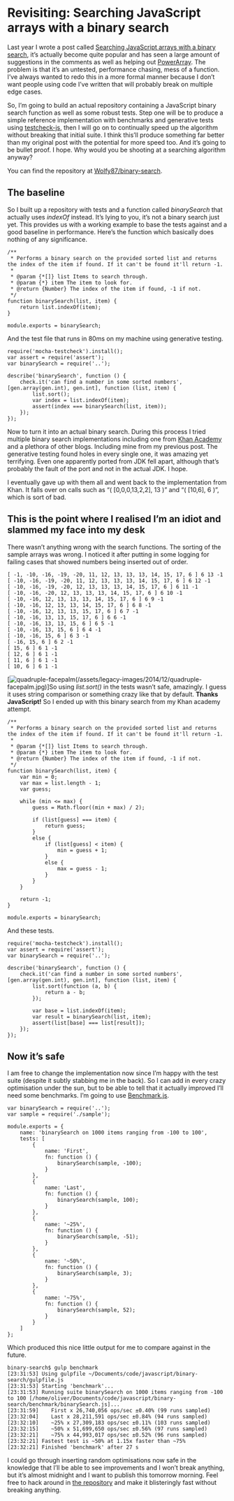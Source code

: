 # Revisiting: Searching JavaScript arrays with a binary search

Last year I wrote a post called [Searching JavaScript arrays with a binary search](/searching-javascript-arrays-with-a-binary-search/), it’s actually become quite popular and has seen a large amount of suggestions in the comments as well as helping out [PowerArray](https://github.com/techfort/PowerArray). The problem is that it’s an untested, performance chasing, mess of a function. I’ve always wanted to redo this in a more formal manner because I don’t want people using code I’ve written that will probably break on multiple edge cases.

So, I’m going to build an actual repository containing a JavaScript binary search function as well as some robust tests. Step one will be to produce a simple reference implementation with benchmarks and generative tests using [testcheck-js](https://github.com/leebyron/testcheck-js), then I will go on to continually speed up the algorithm without breaking that initial suite. I think this’ll produce something far better than my original post with the potential for more speed too. And it’s going to be bullet proof. I hope. Why would you be shooting at a searching algorithm anyway?

You can find the repository at [Wolfy87/binary-search](https://github.com/Wolfy87/binary-search).

## The baseline

So I built up a repository with tests and a function called _binarySearch_ that actually uses _indexOf_ instead. It’s lying to you, it’s not a binary search just yet. This provides us with a working example to base the tests against and a good baseline in performance. Here’s the function which basically does nothing of any significance.

```
/**
 * Performs a binary search on the provided sorted list and returns the index of the item if found. If it can't be found it'll return -1.
 *
 * @param {*[]} list Items to search through.
 * @param {*} item The item to look for.
 * @return {Number} The index of the item if found, -1 if not.
 */
function binarySearch(list, item) {
    return list.indexOf(item);
}

module.exports = binarySearch;
```

And the test file that runs in 80ms on my machine using generative testing.

```
require('mocha-testcheck').install();
var assert = require('assert');
var binarySearch = require('..');

describe('binarySearch', function () {
    check.it('can find a number in some sorted numbers', [gen.array(gen.int), gen.int], function (list, item) {
        list.sort();
        var index = list.indexOf(item);
        assert(index === binarySearch(list, item));
    });
});
```

Now to turn it into an actual binary search. During this process I tried multiple binary search implementations including one from [Khan Academy](https://www.khanacademy.org/) and a plethora of other blogs. Including mine from my previous post. The generative testing found holes in every single one, it was amazing yet terrifying. Even one apparently ported from JDK fell apart, although that’s probably the fault of the port and not in the actual JDK. I hope.

I eventually gave up with them all and went back to the implementation from Khan. It falls over on calls such as “( [0,0,0,13,2,2], 13 )” and “( [10,6], 6 )”, which is sort of bad.

## This is the point where I realised I’m an idiot and slammed my face into my desk

There wasn’t anything wrong with the search functions. The sorting of the sample arrays was wrong. I noticed it after putting in some logging for failing cases that showed numbers being inserted out of order.

```
[ -1, -10, -16, -19, -20, 11, 12, 13, 13, 13, 14, 15, 17, 6 ] 6 13 -1
[ -10, -16, -19, -20, 11, 12, 13, 13, 13, 14, 15, 17, 6 ] 6 12 -1
[ -10, -16, -19, -20, 12, 13, 13, 13, 14, 15, 17, 6 ] 6 11 -1
[ -10, -16, -20, 12, 13, 13, 13, 14, 15, 17, 6 ] 6 10 -1
[ -10, -16, 12, 13, 13, 13, 14, 15, 17, 6 ] 6 9 -1
[ -10, -16, 12, 13, 13, 14, 15, 17, 6 ] 6 8 -1
[ -10, -16, 12, 13, 13, 15, 17, 6 ] 6 7 -1
[ -10, -16, 13, 13, 15, 17, 6 ] 6 6 -1
[ -10, -16, 13, 13, 15, 6 ] 6 5 -1
[ -10, -16, 13, 15, 6 ] 6 4 -1
[ -10, -16, 15, 6 ] 6 3 -1
[ -16, 15, 6 ] 6 2 -1
[ 15, 6 ] 6 1 -1
[ 12, 6 ] 6 1 -1
[ 11, 6 ] 6 1 -1
[ 10, 6 ] 6 1 -1
```

[![quadruple-facepalm](/assets/legacy-images/2014/12/quadruple-facepalm.jpg)(/assets/legacy-images/2014/12/quadruple-facepalm.jpg)]So using _list.sort()_ in the tests wasn’t safe, amazingly. I guess it uses string comparison or something crazy like that by default. **Thanks JavaScript!** So I ended up with this binary search from my Khan academy attempt.

```
/**
 * Performs a binary search on the provided sorted list and returns the index of the item if found. If it can't be found it'll return -1.
 *
 * @param {*[]} list Items to search through.
 * @param {*} item The item to look for.
 * @return {Number} The index of the item if found, -1 if not.
 */
function binarySearch(list, item) {
    var min = 0;
    var max = list.length - 1;
    var guess;

    while (min <= max) {
        guess = Math.floor((min + max) / 2);

        if (list[guess] === item) {
            return guess;
        }
        else {
            if (list[guess] < item) {
                min = guess + 1;
            }
            else {
                max = guess - 1;
            }
        }
    }

    return -1;
}

module.exports = binarySearch;
```

And these tests.

```
require('mocha-testcheck').install();
var assert = require('assert');
var binarySearch = require('..');

describe('binarySearch', function () {
    check.it('can find a number in some sorted numbers', [gen.array(gen.int), gen.int], function (list, item) {
        list.sort(function (a, b) {
            return a - b;
        });

        var base = list.indexOf(item);
        var result = binarySearch(list, item);
        assert(list[base] === list[result]);
    });
});
```

## Now it’s safe

I am free to change the implementation now since I’m happy with the test suite (despite it subtly stabbing me in the back). So I can add in every crazy optimisation under the sun, but to be able to tell that it actually improved I’ll need some benchmarks. I’m going to use [Benchmark.js](http://benchmarkjs.com/).

```
var binarySearch = require('..');
var sample = require('./sample');

module.exports = {
    name: 'binarySearch on 1000 items ranging from -100 to 100',
    tests: [
        {
            name: 'First',
            fn: function () {
                binarySearch(sample, -100);
            }
        },
        {
            name: 'Last',
            fn: function () {
                binarySearch(sample, 100);
            }
        },
        {
            name: '~25%',
            fn: function () {
                binarySearch(sample, -51);
            }
        },
        {
            name: '~50%',
            fn: function () {
                binarySearch(sample, 3);
            }
        },
        {
            name: '~75%',
            fn: function () {
                binarySearch(sample, 52);
            }
        }
    ]
};
```

Which produced this nice little output for me to compare against in the future.

```
binary-search$ gulp benchmark
[23:31:53] Using gulpfile ~/Documents/code/javascript/binary-search/gulpfile.js
[23:31:53] Starting 'benchmark'...
[23:31:53] Running suite binarySearch on 1000 items ranging from -100 to 100 [/home/oliver/Documents/code/javascript/binary-search/benchmark/binarySearch.js]...
[23:31:59]    First x 26,740,056 ops/sec ±0.40% (99 runs sampled)
[23:32:04]    Last x 28,211,591 ops/sec ±0.84% (94 runs sampled)
[23:32:10]    ~25% x 27,309,183 ops/sec ±0.11% (103 runs sampled)
[23:32:15]    ~50% x 51,699,650 ops/sec ±0.56% (97 runs sampled)
[23:32:21]    ~75% x 44,993,017 ops/sec ±0.52% (96 runs sampled)
[23:32:21] Fastest test is ~50% at 1.15x faster than ~75%
[23:32:21] Finished 'benchmark' after 27 s
```

I could go through inserting random optimisations now safe in the knowledge that I’ll be able to see improvements and I won’t break anything, but it’s almost midnight and I want to publish this tomorrow morning. Feel free to hack around in [the repository](https://github.com/Wolfy87/binary-search) and make it blisteringly fast without breaking anything.
